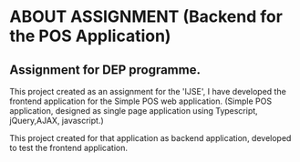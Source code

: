 # ABOUT ASSIGNMENT (Backend for the POS Application)
## Assignment for DEP programme.

This project created as an assignment for the 'IJSE', 
I have developed the frontend application for the Simple POS web application.
(Simple POS application, designed as single page application using Typescript, jQuery,AJAX, javascript.)

This project created for that application as backend application, developed to test the frontend application.
